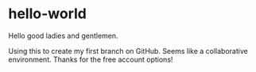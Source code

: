 # hello-world

Hello good ladies and gentlemen.

Using this to create my first branch on GitHub. Seems like a
collaborative environment. Thanks for the free account options!
